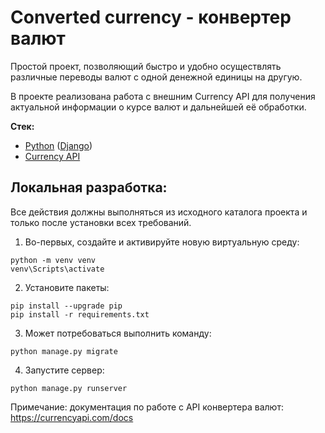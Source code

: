 # Converted currency - конвертер валют

Простой проект, позволяющий быстро и удобно осуществлять различные переводы валют с одной денежной единицы на другую.

В проекте реализована работа с внешним Currency API для получения актуальной информации о курсе валют и дальнейшей её обработки.

**Стек:**
+ [Python](https://www.python.org/downloads/) ([Django](https://docs.djangoproject.com/en/5.0/))
+ [Currency API](https://currencyapi.com/)

## Локальная разработка:

Все действия должны выполняться из исходного каталога проекта и только после установки всех требований.

1. Во-первых, создайте и активируйте новую виртуальную среду:

```shell
python -m venv venv
venv\Scripts\activate
```

2. Установите пакеты:

```shell
pip install --upgrade pip
pip install -r requirements.txt
```

3. Может потребоваться выполнить команду:

```shell
python manage.py migrate
```

4. Запустите сервер:
```shell
python manage.py runserver
```

Примечание: документация по работе с API конвертера валют: https://currencyapi.com/docs